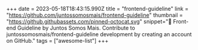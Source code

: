 +++
date = 2023-05-18T18:43:15.990Z
title = "frontend-guideline"
link = "https://github.com/juntossomosmais/frontend-guideline"
thumbnail = "https://github.githubassets.com/pinned-octocat.svg"
snippet="📝 Front-end Guideline by Juntos Somos Mais. Contribute to juntossomosmais/frontend-guideline development by creating an account on GitHub."
tags = ["awesome-list"]
+++

